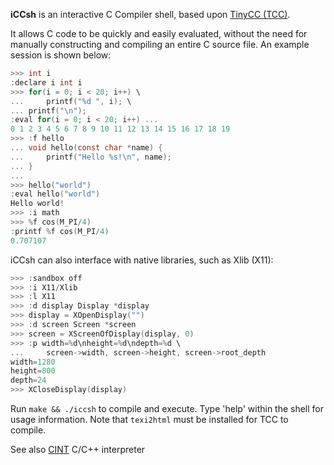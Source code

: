 **iCCsh** is an interactive C Compiler shell, based upon [TinyCC (TCC)](http://bellard.org/tcc/).

It allows C code to be quickly and
easily evaluated, without the need for manually constructing and compiling an
entire C source file. An example session is shown below:

```c
>>> int i
:declare i int i
>>> for(i = 0; i < 20; i++) \
...     printf("%d ", i); \
... printf("\n");
:eval for(i = 0; i < 20; i++) ...
0 1 2 3 4 5 6 7 8 9 10 11 12 13 14 15 16 17 18 19 
>>> :f hello
... void hello(const char *name) {
...     printf("Hello %s!\n", name);
... }
... 
>>> hello("world")
:eval hello("world")
Hello world!
>>> :i math
>>> %f cos(M_PI/4)
:printf %f cos(M_PI/4)
0.707107
```

iCCsh can also interface with native libraries, such as Xlib (X11):

```c
>>> :sandbox off
>>> :i X11/Xlib
>>> :l X11
>>> :d display Display *display
>>> display = XOpenDisplay("")
>>> :d screen Screen *screen
>>> screen = XScreenOfDisplay(display, 0)
>>> :p width=%d\nheight=%d\ndepth=%d \
...     screen->width, screen->height, screen->root_depth
width=1280
height=800
depth=24
>>> XCloseDisplay(display)
```

Run `make && ./iccsh` to compile and execute. Type 'help' within the shell for
usage information. Note that `texi2html` must be installed for TCC to compile.

See also [CINT](https://root.cern.ch/drupal/content/cint) C/C++ interpreter
